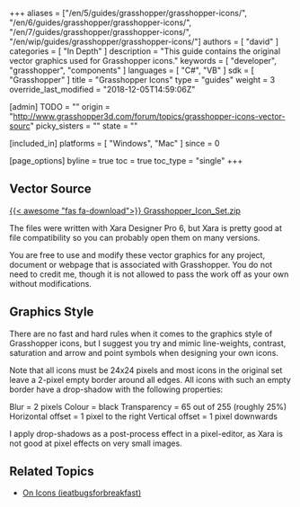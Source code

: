 +++
aliases = ["/en/5/guides/grasshopper/grasshopper-icons/", "/en/6/guides/grasshopper/grasshopper-icons/", "/en/7/guides/grasshopper/grasshopper-icons/", "/en/wip/guides/grasshopper/grasshopper-icons/"]
authors = [ "david" ]
categories = [ "In Depth" ]
description = "This guide contains the original vector graphics used for Grasshopper icons."
keywords = [ "developer", "grasshopper", "components" ]
languages = [ "C#", "VB" ]
sdk = [ "Grasshopper" ]
title = "Grasshopper Icons"
type = "guides"
weight = 3
override_last_modified = "2018-12-05T14:59:06Z"

[admin]
TODO = ""
origin = "http://www.grasshopper3d.com/forum/topics/grasshopper-icons-vector-sourc"
picky_sisters = ""
state = ""

[included_in]
platforms = [ "Windows", "Mac" ]
since = 0

[page_options]
byline = true
toc = true
toc_type = "single"
+++

 
## Vector Source

[{{< awesome "fas fa-download">}} ](/files/Grasshopper_Icon_Set.zip) [Grasshopper_Icon_Set.zip](/files/Grasshopper_Icon_Set.zip)

The files were written with Xara Designer Pro 6, but Xara is pretty good at file compatibility so you can probably open them on many versions.

You are free to use and modify these vector graphics for any project, document or webpage that is associated with Grasshopper. You do not need to credit me, though it is not allowed to pass the work off as your own without modifications.

## Graphics Style

There are no fast and hard rules when it comes to the graphics style of Grasshopper icons, but I suggest you try and mimic line-weights, contrast, saturation and arrow and point symbols when designing your own icons.

Note that all icons must be 24x24 pixels and most icons in the original set leave a 2-pixel empty border around all edges. All icons with such an empty border have a drop-shadow with the following properties:

Blur = 2 pixels
Colour = black
Transparency = 65 out of 255 (roughly 25%)
Horizontal offset = 1 pixel to the right
Vertical offset = 1 pixel downwards

I apply drop-shadows as a post-process effect in a pixel-editor, as Xara is not good at pixel effects on very small images.

## Related Topics

- [On Icons (ieatbugsforbreakfast)](https://ieatbugsforbreakfast.wordpress.com/2012/07/12/on-icons/)
